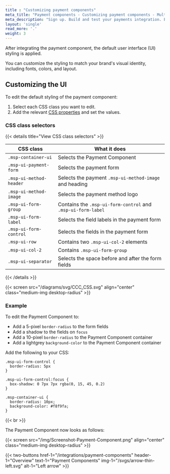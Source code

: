 ```yaml
---
title : "Customizing payment components"
meta_title: "Payment components - Customizing payment components - MultiSafepay Docs"
meta_description: "Sign up. Build and test your payments integration. Explore our products and services. Use our API Reference, SDKs, and wrappers. Get support."
layout: 'single'
read_more: '.'
weight: 3
---
```


After integrating the payment component, the default user interface (UI) styling is applied. 

You can customize the styling to match your brand's visual identity, including fonts, colors, and layout. 

## Customizing the UI

To edit the default styling of the payment component:

1. Select each CSS class you want to edit.
2. Add the relevant [CSS properties](https://developer.mozilla.org/en-US/docs/Web/CSS/CSS_Properties_Reference) and set the values. 

### CSS class selectors

{{< details title="View CSS class selectors" >}}

|CSS class|What it does|
|---|---|
|`.msp-container-ui`|Selects the Payment Component|
|`.msp-ui-payment-form`|Selects the payment form|
|`.msp-ui-method-header`|Selects the payment `.msp-ui-method-image` and heading|
|`.msp-ui-method-image`|Selects the payment method logo|
|`.msp-ui-form-group`|Contains the `.msp-ui-form-control` and `.msp-ui-form-label`|
|`.msp-ui-form-label`|Selects the field labels in the payment form|
|`.msp-ui-form-control`|Selects the fields in the payment form|
|`.msp-ui-row`|Contains two `.msp-ui-col-2` elements|
|`.msp-ui-col-2`|Contains `.msp-ui-form-group`|
|`.msp-ui-separator`|Selects the space before and after the form fields|

{{< /details >}}

{{< screen src="/diagrams/svg/CCC_CSS.svg" align="center" class="medium-img desktop-radius" >}}

### Example

To edit the Payment Component to: 

- Add a 5-pixel `border-radius` to the form fields
- Add a shadow to the fields on `focus`
- Add a 10-pixel `border-radius` to the Payment Component container
- Add a lightgrey `background-color` to the Payment Component container

Add the following to your CSS:

```
.msp-ui-form-control {
  border-radius: 5px
}

.msp-ui-form-control:focus {
  box-shadow: 0 7px 7px rgba(0, 15, 45, 0.2)
}

.msp-container-ui {
  border-radius: 10px;
  background-color: #f8f9fa;
}
```
{{< br >}}

The Payment Component now looks as follows:

{{< screen src="/img/Screenshot-Payment-Component.png" align="center" class="medium-img desktop-radius" >}}

{{< two-buttons href-1="/integrations/payment-components" header-1="Overview" text-1="Payment Components" img-1="/svgs/arrow-thin-left.svg" alt-1="Left arrow" >}}